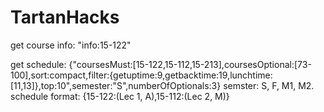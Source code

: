 # TartanHacks
get course info: "info:15-122"


get schedule: {"coursesMust:[15-122,15-112,15-213],coursesOptional:[73-100],sort:compact,filter:{getuptime:9,getbacktime:19,lunchtime:[11,13]},top:10",semester:"S",numberOfOptionals:3}
semster: S, F, M1, M2.
schedule format: {15-122:(Lec 1, A),15-112:(Lec 2, M)}
